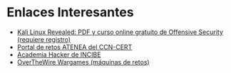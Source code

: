 # Enlaces Interesantes

- [Kali Linux Revealed: PDF y curso online gratuito de Offensive Security (requiere registro)](https://kali.training/)
- [Portal de retos ATENEA del CCN-CERT](https://atenea.ccn-cert.cni.es/home)
- [Academia Hacker de INCIBE](https://www.incibe.es/ed2026/talento-hacker/academia-hacker)
- [OverTheWire Wargames (máquinas de retos)](https://overthewire.org/wargames/)